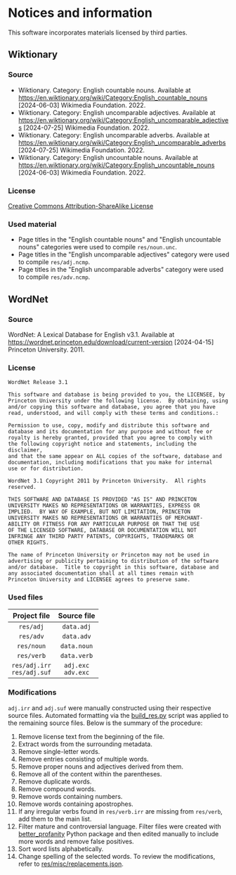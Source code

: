 # Notices and information

This software incorporates materials licensed by third parties.

## Wiktionary

### Source

* Wiktionary. Category: English countable nouns. Available at https://en.wiktionary.org/wiki/Category:English_countable_nouns \[2024-06-03] Wikimedia Foundation. 2022.
* Wiktionary. Category: English uncomparable adjectives. Available at https://en.wiktionary.org/wiki/Category:English_uncomparable_adjectives \[2024-07-25] Wikimedia Foundation. 2022.
* Wiktionary. Category: English uncomparable adverbs. Available at https://en.wiktionary.org/wiki/Category:English_uncomparable_adverbs \[2024-07-25] Wikimedia Foundation. 2022.
* Wiktionary. Category: English uncountable nouns. Available at https://en.wiktionary.org/wiki/Category:English_uncountable_nouns \[2024-06-03] Wikimedia Foundation. 2022.

### License

[Creative Commons Attribution-ShareAlike License](https://creativecommons.org/licenses/by-sa/4.0)

### Used material

* Page titles in the "English countable nouns" and "English uncountable nouns" categories were used to compile `res/noun.unc`.
* Page titles in the "English uncomparable adjectives" category were used to compile `res/adj.ncmp`.
* Page titles in the "English uncomparable adverbs" category were used to compile `res/adv.ncmp`.

## WordNet

### Source

WordNet: A Lexical Database for English v3.1. Available at https://wordnet.princeton.edu/download/current-version \[2024-04-15] Princeton University. 2011.

### License

```text
WordNet Release 3.1

This software and database is being provided to you, the LICENSEE, by  
Princeton University under the following license.  By obtaining, using  
and/or copying this software and database, you agree that you have  
read, understood, and will comply with these terms and conditions.:  
  
Permission to use, copy, modify and distribute this software and  
database and its documentation for any purpose and without fee or  
royalty is hereby granted, provided that you agree to comply with  
the following copyright notice and statements, including the disclaimer,  
and that the same appear on ALL copies of the software, database and  
documentation, including modifications that you make for internal  
use or for distribution.  
  
WordNet 3.1 Copyright 2011 by Princeton University.  All rights reserved.  
  
THIS SOFTWARE AND DATABASE IS PROVIDED "AS IS" AND PRINCETON  
UNIVERSITY MAKES NO REPRESENTATIONS OR WARRANTIES, EXPRESS OR  
IMPLIED.  BY WAY OF EXAMPLE, BUT NOT LIMITATION, PRINCETON  
UNIVERSITY MAKES NO REPRESENTATIONS OR WARRANTIES OF MERCHANT-  
ABILITY OR FITNESS FOR ANY PARTICULAR PURPOSE OR THAT THE USE  
OF THE LICENSED SOFTWARE, DATABASE OR DOCUMENTATION WILL NOT  
INFRINGE ANY THIRD PARTY PATENTS, COPYRIGHTS, TRADEMARKS OR  
OTHER RIGHTS.  
  
The name of Princeton University or Princeton may not be used in  
advertising or publicity pertaining to distribution of the software  
and/or database.  Title to copyright in this software, database and  
any associated documentation shall at all times remain with  
Princeton University and LICENSEE agrees to preserve same.  
```

### Used files

| Project file                   | Source file            |
|:------------------------------:|:----------------------:|
| `res/adj`                      | `data.adj`             |
| `res/adv`                      | `data.adv`             |
| `res/noun`                     | `data.noun`            |
| `res/verb`                     | `data.verb`            |
| `res/adj.irr`<br>`res/adj.suf` | `adj.exc`<br>`adv.exc` |

### Modifications

`adj.irr` and `adj.suf` were manually constructed using their respective source files. Automated formatting via the [build_res.py](./build_res.py) script was applied to the remaining source files. Below is the summary of the procedure:

1. Remove license text from the beginning of the file.
2. Extract words from the surrounding metadata.
3. Remove single-letter words.
4. Remove entries consisting of multiple words.
5. Remove proper nouns and adjectives derived from them.
6. Remove all of the content within the parentheses.
7. Remove duplicate words.
8. Remove compound words.
9. Remove words containing numbers.
10. Remove words containing apostrophes.
11. If any irregular verbs found in `res/verb.irr` are missing from `res/verb`, add them to the main list.
12. Filter mature and controversial language. Filter files were created with [better_profanity](https://github.com/snguyenthanh/better_profanity) Python package and then edited manually to include more words and remove false positives.
13. Sort word lists alphabetically.
14. Change spelling of the selected words. To review the modifications, refer to [res/misc/replacements.json](./res/misc/replacements.json).

